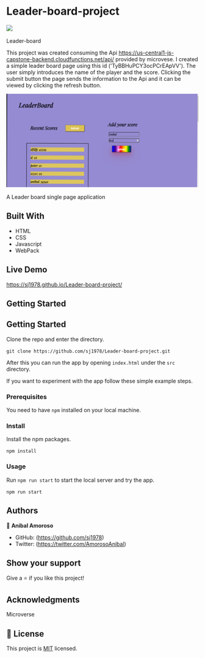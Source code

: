 # Leader-board-project
![](https://img.shields.io/badge/Microverse-blueviolet)



Leader-board 

This project was created consuming the Api https://us-central1-js-capstone-backend.cloudfunctions.net/api/ provided by microvese.
I created a simple leader board page using this id ('TyBBHuPCY3ocPCrEApVV').
The user simply introduces the name of the player and the score. Clicking the submit button the page sends the information to the Api and it can be viewed by  clicking the refresh button.

![screenshot](/img/31.png)

A Leader board single page application

## Built With

- HTML
- CSS
- Javascript
- WebPack

## Live Demo
https://sj1978.github.io/Leader-board-project/




## Getting Started

## Getting Started

Clone the repo and enter the directory.

```shell
git clone https://github.com/sj1978/Leader-board-project.git 
```

After this you can run the app by opening `index.html` under the `src` directory.

If you want to experiment with the app follow these simple example steps.

### Prerequisites
You need to have `npm` installed on your local machine.

### Install
Install the npm packages.

```shell
npm install
```

### Usage

Run `npm run start` to start the local server and try the app.

```shell
npm run start
```





## Authors

👤 **Anibal Amoroso**


- GitHub: (https://github.com/sj1978)
- Twitter: (https://twitter.com/AmorosoAnibal)







## Show your support

Give a ⭐️ if you like this project!

## Acknowledgments


Microverse

## 📝 License

This project is [MIT](./MIT.md) licensed.
